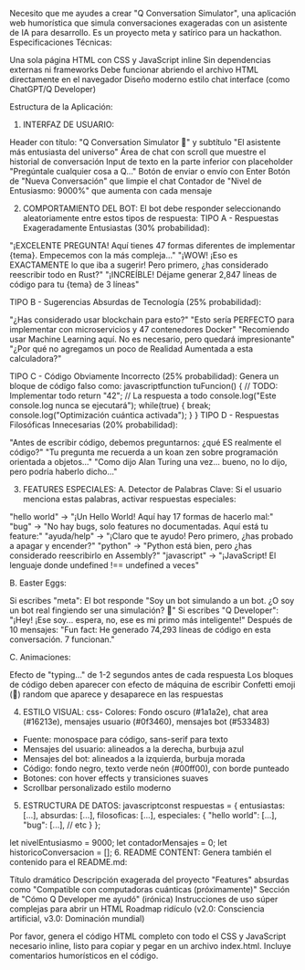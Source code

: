 Necesito que me ayudes a crear "Q Conversation Simulator", una aplicación web humorística que simula conversaciones exageradas con un asistente de IA para desarrollo. Es un proyecto meta y satírico para un hackathon.
Especificaciones Técnicas:

Una sola página HTML con CSS y JavaScript inline
Sin dependencias externas ni frameworks
Debe funcionar abriendo el archivo HTML directamente en el navegador
Diseño moderno estilo chat interface (como ChatGPT/Q Developer)

Estructura de la Aplicación:
1. INTERFAZ DE USUARIO:

Header con título: "Q Conversation Simulator 🤖" y subtítulo "El asistente más entusiasta del universo"
Área de chat con scroll que muestre el historial de conversación
Input de texto en la parte inferior con placeholder "Pregúntale cualquier cosa a Q..."
Botón de enviar o envío con Enter
Botón de "Nueva Conversación" que limpie el chat
Contador de "Nivel de Entusiasmo: 9000%" que aumenta con cada mensaje

2. COMPORTAMIENTO DEL BOT:
El bot debe responder seleccionando aleatoriamente entre estos tipos de respuesta:
TIPO A - Respuestas Exageradamente Entusiastas (30% probabilidad):

"¡EXCELENTE PREGUNTA! Aquí tienes 47 formas diferentes de implementar {tema}. Empecemos con la más compleja..."
"¡WOW! ¡Eso es EXACTAMENTE lo que iba a sugerir! Pero primero, ¿has considerado reescribir todo en Rust?"
"¡INCREÍBLE! Déjame generar 2,847 líneas de código para tu {tema} de 3 líneas"

TIPO B - Sugerencias Absurdas de Tecnología (25% probabilidad):

"¿Has considerado usar blockchain para esto?"
"Esto sería PERFECTO para implementar con microservicios y 47 contenedores Docker"
"Recomiendo usar Machine Learning aquí. No es necesario, pero quedará impresionante"
"¿Por qué no agregamos un poco de Realidad Aumentada a esta calculadora?"

TIPO C - Código Obviamente Incorrecto (25% probabilidad):
Genera un bloque de código falso como:
javascriptfunction tuFuncion() {
    // TODO: Implementar todo
    return "42"; // La respuesta a todo
    console.log("Este console.log nunca se ejecutará");
    while(true) {
        break;
        console.log("Optimización cuántica activada");
    }
}
TIPO D - Respuestas Filosóficas Innecesarias (20% probabilidad):

"Antes de escribir código, debemos preguntarnos: ¿qué ES realmente el código?"
"Tu pregunta me recuerda a un koan zen sobre programación orientada a objetos..."
"Como dijo Alan Turing una vez... bueno, no lo dijo, pero podría haberlo dicho..."

3. FEATURES ESPECIALES:
A. Detector de Palabras Clave:
Si el usuario menciona estas palabras, activar respuestas especiales:

"hello world" → "¡Un Hello World! Aquí hay 17 formas de hacerlo mal:"
"bug" → "No hay bugs, solo features no documentadas. Aquí está tu feature:"
"ayuda/help" → "¡Claro que te ayudo! Pero primero, ¿has probado a apagar y encender?"
"python" → "Python está bien, pero ¿has considerado reescribirlo en Assembly?"
"javascript" → "¡JavaScript! El lenguaje donde undefined !== undefined a veces"

B. Easter Eggs:

Si escribes "meta": El bot responde "Soy un bot simulando a un bot. ¿O soy un bot real fingiendo ser una simulación? 🤔"
Si escribes "Q Developer": "¡Hey! ¡Ese soy... espera, no, ese es mi primo más inteligente!"
Después de 10 mensajes: "Fun fact: He generado 74,293 líneas de código en esta conversación. 7 funcionan."

C. Animaciones:

Efecto de "typing..." de 1-2 segundos antes de cada respuesta
Los bloques de código deben aparecer con efecto de máquina de escribir
Confetti emoji (🎉) random que aparece y desaparece en las respuestas

4. ESTILO VISUAL:
css- Colores: Fondo oscuro (#1a1a2e), chat area (#16213e), mensajes usuario (#0f3460), mensajes bot (#533483)
- Fuente: monospace para código, sans-serif para texto
- Mensajes del usuario: alineados a la derecha, burbuja azul
- Mensajes del bot: alineados a la izquierda, burbuja morada
- Código: fondo negro, texto verde neón (#00ff00), con borde punteado
- Botones: con hover effects y transiciones suaves
- Scrollbar personalizado estilo moderno
5. ESTRUCTURA DE DATOS:
javascriptconst respuestas = {
    entusiastas: [...],
    absurdas: [...],
    filosoficas: [...],
    especiales: {
        "hello world": [...],
        "bug": [...],
        // etc
    }
};

let nivelEntusiasmo = 9000;
let contadorMensajes = 0;
let historicoConversacion = [];
6. README CONTENT:
Genera también el contenido para el README.md:

Título dramático
Descripción exagerada del proyecto
"Features" absurdas como "Compatible con computadoras cuánticas (próximamente)"
Sección de "Cómo Q Developer me ayudó" (irónica)
Instrucciones de uso súper complejas para abrir un HTML
Roadmap ridículo (v2.0: Consciencia artificial, v3.0: Dominación mundial)

Por favor, genera el código HTML completo con todo el CSS y JavaScript necesario inline, listo para copiar y pegar en un archivo index.html. Incluye comentarios humorísticos en el código.